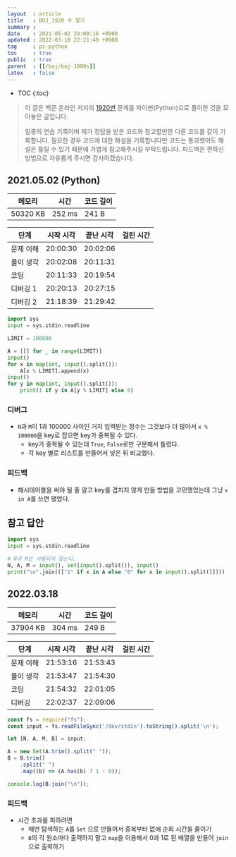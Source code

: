 ```yaml
---
layout  : article
title   : BOJ_1920 수 찾기
summary : 
date    : 2021-05-02 20:00:16 +0900
updated : 2022-03-18 22:21:40 +0900
tag     : ps-python
toc     : true
public  : true
parent  : [[/boj/boj-1000s]]
latex   : false
---
```

* TOC
{:toc}

> 이 글은 백준 온라인 저지의 [1920번](https://www.acmicpc.net/problem/1920) 문제를 파이썬(Python)으로 풀이한 것을 모아놓은 글입니다.
>
> 일종의 연습 기록이며 제가 정답을 받은 코드와 참고할만한 다른 코드를 같이 기록합니다. 필요한 경우 코드에 대한 해설을 기록합니다만 코드는 통과했어도 해설은 틀릴 수 있기 때문에 가볍게 참고해주시길 부탁드립니다. 피드백은 편하신 방법으로 자유롭게 주시면 감사하겠습니다.

## 2021.05.02 (Python)

| 메모리    | 시간   | 코드 길이 |
| --------- | -----  | --------- |
| 50320 KB  | 252 ms | 241 B     |

| 단계      | 시작 시각 | 끝난 시각 | 걸린 시간 |
| --------- | --------- | --------- | --------- |
| 문제 이해 | 20:00:30  | 20:02:06  |           |
| 풀이 생각 | 20:02:08  | 20:11:31  |           |
| 코딩      | 20:11:33  | 20:19:54  |           |
| 디버깅 1  | 20:20:13  | 20:27:15  |           |
| 디버깅 2  | 21:18:39  | 21:29:42  |           |

```python
import sys
input = sys.stdin.readline

LIMIT = 100000

A = [[] for _ in range(LIMIT)]
input()
for x in map(int, input().split()):
    A[x % LIMIT].append(x)
input()
for y in map(int, input().split()):
    print(1 if y in A[y % LIMIT] else 0)
```

### 디버그

* `N`과 `M`이 1과 100000 사이인 거지 입력받는 정수는 그것보다 더 많아서 `x % 100000`을 key로 잡으면 key가 중복될 수 있다.
    * key가 중복될 수 있는데 `True`, `False`로만 구분해서 틀렸다.
    * 각 key 별로 리스트를 만들어서 넣은 뒤 비교했다.

### 피드백

* 해시테이블을 써야 될 줄 알고 key를 겹치지 않게 만들 방법을 고민했었는데 그냥 `x in A`를 쓰면 됐었다.

## 참고 답안

```python
import sys
input = sys.stdin.readline

# N과 M은 사용되지 않는다.
N, A, M = input(), set(input().split()), input()
print("\n".join((["1" if x in A else "0" for x in input().split()])))
```

## 2022.03.18

| 메모리    | 시간   | 코드 길이 |
| --------- | -----  | --------- |
| 37904 KB  | 304 ms | 249 B     |

| 단계      | 시작 시각 | 끝난 시각 | 걸린 시간 |
| --------- | --------- | --------- | --------- |
| 문제 이해 | 21:53:16  | 21:53:43  |           |
| 풀이 생각 | 21:53:47  | 21:54:30  |           |
| 코딩      | 21:54:32  | 22:01:05  |           |
| 디버깅    | 22:02:37  | 22:09:06  |           |

```js
const fs = require("fs");
const input = fs.readFileSync('/dev/stdin').toString().split('\n');

let [N, A, M, B] = input;

A = new Set(A.trim().split(" "));
B = B.trim()
    .split(" ")
    .map((b) => (A.has(b) ? 1 : 0));

console.log(B.join("\n"));
```

### 피드백

* 시간 초과를 피하려면
    * 매번 탐색하는 `A`를 `Set` 으로 만들어서 중복부터 없애 순회 시간을 줄이기
    * `B`의 각 원소마다 출력하지 말고 `map`을 이용해서 0과 1로 된 배열을 만들어 `join`으로 출력하기
